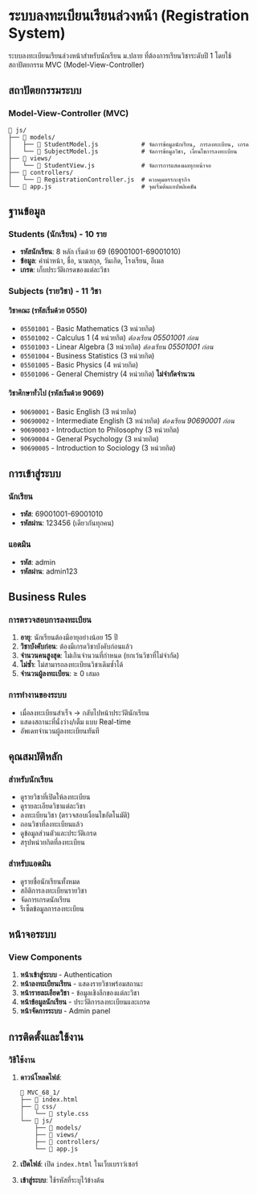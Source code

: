 # ระบบลงทะเบียนเรียนล่วงหน้า (Registration System)

ระบบลงทะเบียนเรียนล่วงหน้าสำหรับนักเรียน ม.ปลาย ที่ต้องการเรียนวิชาระดับปี 1 โดยใช้สถาปัตยกรรม MVC (Model-View-Controller)

## สถาปัตยกรรมระบบ

### Model-View-Controller (MVC)
```
📁 js/
├── 📂 models/
│   ├── 📄 StudentModel.js            # จัดการข้อมูลนักเรียน, การลงทะเบียน, เกรด
│   └── 📄 SubjectModel.js            # จัดการข้อมูลวิชา, เงื่อนไขการลงทะเบียน
├── 📂 views/
│   └── 📄 StudentView.js             # จัดการการแสดงผลทุกหน้าจอ
├── 📂 controllers/
│   └── 📄 RegistrationController.js  # ควบคุมตรรกะธุรกิจ
└── 📄 app.js                         # จุดเริ่มต้นแอปพลิเคชัน
```

## ฐานข้อมูล

### Students (นักเรียน) - 10 ราย
- **รหัสนักเรียน**: 8 หลัก เริ่มด้วย 69 (69001001-69001010)
- **ข้อมูล**: คำนำหน้า, ชื่อ, นามสกุล, วันเกิด, โรงเรียน, อีเมล
- **เกรด**: เก็บประวัติเกรดของแต่ละวิชา

### Subjects (รายวิชา) - 11 วิชา

#### วิชาคณะ (รหัสเริ่มด้วย 0550)
- `05501001` - Basic Mathematics (3 หน่วยกิต)
- `05501002` - Calculus 1 (4 หน่วยกิต) *ต้องเรียน 05501001 ก่อน*
- `05501003` - Linear Algebra (3 หน่วยกิต) *ต้องเรียน 05501001 ก่อน*
- `05501004` - Business Statistics (3 หน่วยกิต)
- `05501005` - Basic Physics (4 หน่วยกิต)
- `05501006` - General Chemistry (4 หน่วยกิต) **ไม่จำกัดจำนวน**

#### วิชาศึกษาทั่วไป (รหัสเริ่มด้วย 9069)
- `90690001` - Basic English (3 หน่วยกิต)
- `90690002` - Intermediate English (3 หน่วยกิต) *ต้องเรียน 90690001 ก่อน*
- `90690003` - Introduction to Philosophy (3 หน่วยกิต)
- `90690004` - General Psychology (3 หน่วยกิต)
- `90690005` - Introduction to Sociology (3 หน่วยกิต)

## การเข้าสู่ระบบ

### นักเรียน
- **รหัส**: 69001001-69001010
- **รหัสผ่าน**: 123456 (เดียวกันทุกคน)

### แอดมิน
- **รหัส**: admin
- **รหัสผ่าน**: admin123

## Business Rules

### การตรวจสอบการลงทะเบียน
1. **อายุ**: นักเรียนต้องมีอายุอย่างน้อย 15 ปี
2. **วิชาบังคับก่อน**: ต้องมีเกรดวิชาบังคับก่อนแล้ว
3. **จำนวนคนสูงสุด**: ไม่เกินจำนวนที่กำหนด (ยกเว้นวิชาที่ไม่จำกัด)
4. **ไม่ซ้ำ**: ไม่สามารถลงทะเบียนวิชาเดิมซ้ำได้
5. **จำนวนผู้ลงทะเบียน**: ≥ 0 เสมอ

### การทำงานของระบบ
- เมื่อลงทะเบียนสำเร็จ → กลับไปหน้าประวัตินักเรียน
- แสดงสถานะที่นั่งว่าง/เต็ม แบบ Real-time
- อัพเดทจำนวนผู้ลงทะเบียนทันที

## คุณสมบัติหลัก

### สำหรับนักเรียน
- ดูรายวิชาที่เปิดให้ลงทะเบียน
- ดูรายละเอียดวิชาแต่ละวิชา
- ลงทะเบียนวิชา (ตรวจสอบเงื่อนไขอัตโนมัติ)
- ถอนวิชาที่ลงทะเบียนแล้ว
- ดูข้อมูลส่วนตัวและประวัติเกรด
- สรุปหน่วยกิตที่ลงทะเบียน

### สำหรับแอดมิน
- ดูรายชื่อนักเรียนทั้งหมด
- สถิติการลงทะเบียนรายวิชา
- จัดการเกรดนักเรียน
- รีเซ็ตข้อมูลการลงทะเบียน

## หน้าจอระบบ

### View Components
1. **หน้าเข้าสู่ระบบ** - Authentication
2. **หน้าลงทะเบียนเรียน** - แสดงรายวิชาพร้อมสถานะ
3. **หน้ารายละเอียดวิชา** - ข้อมูลเชิงลึกของแต่ละวิชา
4. **หน้าข้อมูลนักเรียน** - ประวัติการลงทะเบียนและเกรด
5. **หน้าจัดการระบบ** - Admin panel

## การติดตั้งและใช้งาน

### วิธีใช้งาน
1. **ดาวน์โหลดไฟล์**:
   ```
   📁 MVC_68_1/
   ├── 📄 index.html
   ├── 📁 css/
   │   └── 📄 style.css
   └── 📁 js/
       ├── 📁 models/
       ├── 📁 views/
       ├── 📁 controllers/
       └── 📄 app.js
   ```

2. **เปิดไฟล์**: เปิด `index.html` ในเว็บเบราว์เซอร์

3. **เข้าสู่ระบบ**: ใช้รหัสที่ระบุไว้ข้างต้น
